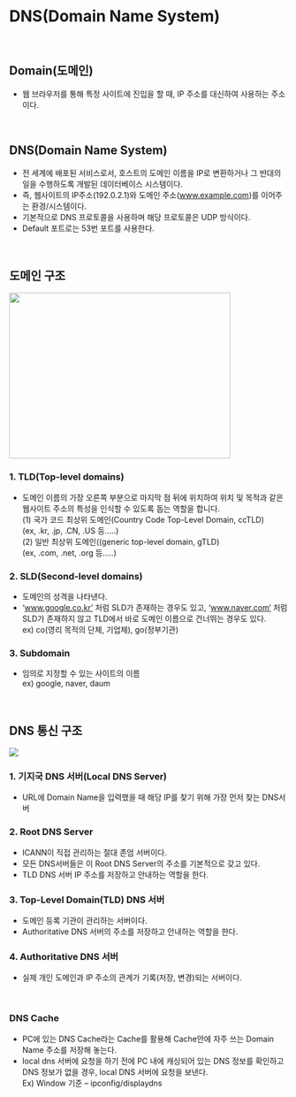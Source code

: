 # DNS(Domain Name System)

<br>

## Domain(도메인)
- 웹 브라우저를 통해 특정 사이트에 진입을 할 때, IP 주소를 대신하여 사용하는 주소이다.

<br>

## DNS(Domain Name System)
- 전 세계에 배포된 서비스로서, 호스트의 도메인 이름을 IP로 변환하거나 그 반대의 일을 수행하도록 개발된 데이터베이스 시스템이다.
- 즉, 웹사이트의 IP주소(192.0.2.1)와 도메인 주소(www.example.com)를 이어주는 환경/시스템이다.
- 기본적으로 DNS 프로토콜을 사용하며 해당 프로토콜은 UDP 방식이다.
- Default 포트로는 53번 포트를 사용한다.

<br>

## 도메인 구조
<img width="400" height="300" src="https://user-images.githubusercontent.com/50553183/182828186-fec766bd-9cd1-49cd-bcfc-b710ce98dbb7.jpeg">

### 1. TLD(Top-level domains)
  - 도메인 이름의 가장 오른쪽 부분으로 마지막 점 뒤에 위치하여 위치 및 목적과 같은 웹사이트 주소의 특성을 인식할 수 있도록 돕는 역할을 합니다.<br>
  (1) 국가 코드 최상위 도메인(Country Code Top-Level Domain, ccTLD)<br>
  (ex, .kr, .jp, .CN, .US 등.....)<br>
  (2) 일반 최상위 도메인((generic top-level domain, gTLD)<br>
  (ex, .com, .net, .org 등.....)

### 2. SLD(Second-level domains)
  - 도메인의 성격을 나타낸다.
  - ‘www.google.co.kr’ 처럼 SLD가 존재하는 경우도 있고, ‘www.naver.com’ 처럼 SLD가 존재하지 않고 TLD에서 바로 도메인 이름으로 건너뛰는 경우도 있다.<br>
  ex) co(영리 목적의 단체, 기업체), go(정부기관)

### 3. Subdomain
  - 임의로 지정할 수 있는 사이트의 이름<br>
  ex) google, naver, daum


<br>

## DNS 통신 구조

<img src="https://user-images.githubusercontent.com/50553183/182828865-720f8351-311e-4b0f-bcd5-6eaf84b0465c.jpg">


### 1. 기지국 DNS 서버(Local DNS Server)
- URL에 Domain Name을 입력했을 때 해당 IP를 찾기 위해 가장 먼저 찾는 DNS서버

### 2. Root DNS Server
- ICANN이 직접 관리하는 절대 존엄 서버이다.
- 모든 DNS서버들은 이 Root DNS Server의 주소를 기본적으로 갖고 있다.
- TLD DNS 서버 IP 주소를 저장하고 안내하는 역할을 한다.

### 3. Top-Level Domain(TLD) DNS 서버
- 도메인 등록 기관이 관리하는 서버이다.
- Authoritative DNS 서버의 주소를 저장하고 안내하는 역할을 한다.

### 4. Authoritative DNS 서버
- 실제 개인 도메인과 IP 주소의 관계가 기록(저장, 변경)되는 서버이다.

<br>

### DNS Cache
- PC에 있는 DNS Cache라는 Cache를 활용해 Cache안에 자주 쓰는 Domain Name 주소를 저장해 놓는다.
- local dns 서버에 요청을 하기 전에 PC 내에 캐싱되어 있는 DNS 정보를 확인하고 DNS 정보가 없을 경우, local DNS 서버에 요청을 보낸다.<br>
Ex) Window 기준 – ipconfig/displaydns
